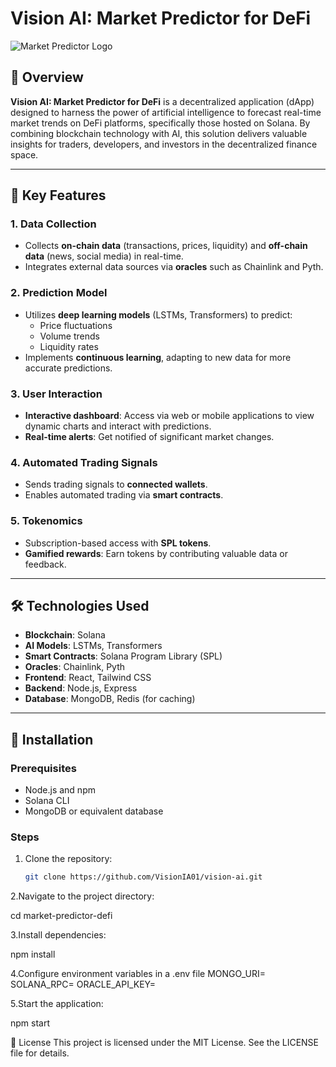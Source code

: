 # **Vision AI: Market Predictor for DeFi**

![Market Predictor Logo](https://via.placeholder.com/800x200?text=Vision+AI%3A+Market+Predictor+for+DeFi)

## 🚀 **Overview**
**Vision AI: Market Predictor for DeFi** is a decentralized application (dApp) designed to harness the power of artificial intelligence to forecast real-time market trends on DeFi platforms, specifically those hosted on Solana. By combining blockchain technology with AI, this solution delivers valuable insights for traders, developers, and investors in the decentralized finance space.

---

## 🔑 **Key Features**

### 1. **Data Collection**
- Collects **on-chain data** (transactions, prices, liquidity) and **off-chain data** (news, social media) in real-time.
- Integrates external data sources via **oracles** such as Chainlink and Pyth.

### 2. **Prediction Model**
- Utilizes **deep learning models** (LSTMs, Transformers) to predict:
  - Price fluctuations
  - Volume trends
  - Liquidity rates
- Implements **continuous learning**, adapting to new data for more accurate predictions.

### 3. **User Interaction**
- **Interactive dashboard**: Access via web or mobile applications to view dynamic charts and interact with predictions.
- **Real-time alerts**: Get notified of significant market changes.

### 4. **Automated Trading Signals**
- Sends trading signals to **connected wallets**.
- Enables automated trading via **smart contracts**.

### 5. **Tokenomics**
- Subscription-based access with **SPL tokens**.
- **Gamified rewards**: Earn tokens by contributing valuable data or feedback.


---

## 🛠️ **Technologies Used**

- **Blockchain**: Solana
- **AI Models**: LSTMs, Transformers
- **Smart Contracts**: Solana Program Library (SPL)
- **Oracles**: Chainlink, Pyth
- **Frontend**: React, Tailwind CSS
- **Backend**: Node.js, Express
- **Database**: MongoDB, Redis (for caching)

---

## 🔧 **Installation**

### **Prerequisites**
- Node.js and npm
- Solana CLI
- MongoDB or equivalent database

### **Steps**
1. Clone the repository:
   ```bash
   git clone https://github.com/VisionIA01/vision-ai.git

2.Navigate to the project directory:

cd market-predictor-defi

3.Install dependencies:

npm install

4.Configure environment variables in a .env file
MONGO_URI=<your-mongo-db-uri>
SOLANA_RPC=<solana-rpc-url>
ORACLE_API_KEY=<api-key>

5.Start the application:

npm start

📜 License
This project is licensed under the MIT License. See the LICENSE file for details.



